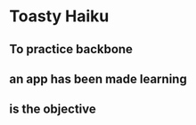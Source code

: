 Toasty Haiku
====================
To practice backbone
------------------------
an app has been made learning
---------------------------------
is the objective
---------------------